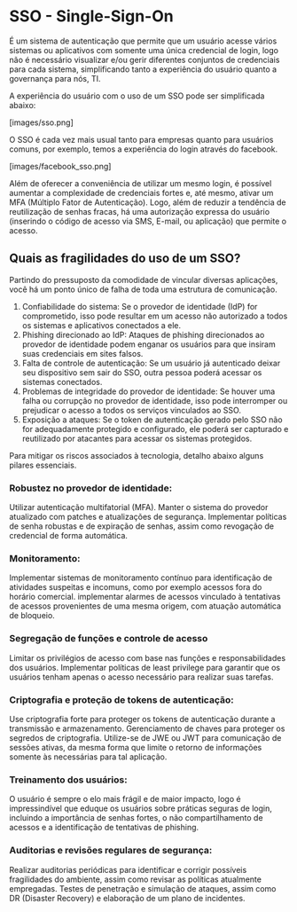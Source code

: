 # SSO - Single-Sign-On 

É um sistema de autenticação que permite que um usuário acesse vários sistemas ou aplicativos com somente uma única credencial de login, logo não é necessário visualizar e/ou gerir diferentes conjuntos de credenciais para cada sistema, simplificando tanto a experiência do usuário quanto a governança para nós, TI.

A experiência do usuário com o uso de um SSO pode ser simplificada abaixo:

[images/sso.png]

O SSO é cada vez mais usual tanto para empresas quanto para usuários comuns, por exemplo, temos a experiência do login através do facebook.

[images/facebook_sso.png]

Além de oferecer a conveniência de utilizar um mesmo login, é possível aumentar a complexidade de credenciais fortes e, até mesmo, ativar um MFA (Múltiplo Fator de Autenticação). Logo, além de reduzir a tendência de reutilização de senhas fracas, há uma autorização expressa do usuário (inserindo o código de acesso via SMS, E-mail, ou aplicação) que permite o acesso. 


## Quais as fragilidades do uso de um SSO? 
Partindo do pressuposto da comodidade de vincular diversas aplicações, você há um ponto único de falha de toda uma estrutura de comunicação.

1. Confiabilidade do sistema: Se o provedor de identidade (IdP) for comprometido, isso pode resultar em um acesso não autorizado a todos os sistemas e aplicativos conectados a ele. 
2. Phishing direcionado ao IdP: Ataques de phishing direcionados ao provedor de identidade podem enganar os usuários para que insiram suas credenciais em sites falsos.
3. Falta de controle de autenticação: Se um usuário já autenticado deixar seu dispositivo sem sair do SSO, outra pessoa poderá acessar os sistemas conectados.
4. Problemas de integridade do provedor de identidade: Se houver uma falha ou corrupção no provedor de identidade, isso pode interromper ou prejudicar o acesso a todos os serviços vinculados ao SSO.
5. Exposição a ataques: Se o token de autenticação gerado pelo SSO não for adequadamente protegido e configurado, ele poderá ser capturado e reutilizado por atacantes para acessar os sistemas protegidos.

Para mitigar os riscos associados à tecnologia, detalho abaixo alguns pilares essenciais.

### Robustez no provedor de identidade:
Utilizar autenticação multifatorial (MFA).
Manter o sistema do provedor atualizado com patches e atualizações de segurança.
Implementar políticas de senha robustas e de expiração de senhas, assim como revogação de credencial de forma automática.

### Monitoramento:
Implementar sistemas de monitoramento contínuo para identificação de atividades suspeitas e incomuns, como por exemplo acessos fora do horário comercial.
implementar alarmes de acessos vinculado à tentativas de acessos provenientes de uma mesma origem, com atuação automática de bloqueio.

### Segregação de funções e controle de acesso
Limitar os privilégios de acesso com base nas funções e responsabilidades dos usuários.
Implementar políticas de least privilege para garantir que os usuários tenham apenas o acesso necessário para realizar suas tarefas.

### Criptografia e proteção de tokens de autenticação:
Use criptografia forte para proteger os tokens de autenticação durante a transmissão e armazenamento.
Gerenciamento de chaves para proteger os segredos de criptografia.
Utilize-se de JWE ou JWT para comunicação de sessões ativas, da mesma forma que limite o retorno de informações somente às necessárias para tal aplicação.

### Treinamento dos usuários:
O usuário é sempre o elo mais frágil e de maior impacto, logo é impressindível que eduque os usuários sobre práticas seguras de login, incluindo a importância de senhas fortes, o não compartilhamento de acessos e a identificação de tentativas de phishing.

### Auditorias e revisões regulares de segurança:
Realizar auditorias periódicas para identificar e corrigir possíveis fragilidades do ambiente, assim como revisar as políticas atualmente empregadas.
Testes de penetração e simulação de ataques, assim como DR (Disaster Recovery) e elaboração de um plano de incidentes. 

